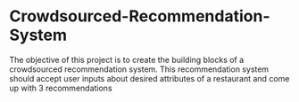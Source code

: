 # Crowdsourced-Recommendation-System
The objective of this project is to create the building blocks of a crowdsourced recommendation system. This recommendation system should accept user inputs about desired attributes of a restaurant and come up with 3 recommendations
